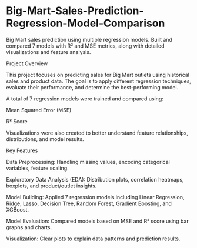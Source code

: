 # Big-Mart-Sales-Prediction-Regression-Model-Comparison
Big Mart sales prediction using multiple regression models. Built and compared 7 models with R² and MSE metrics, along with detailed visualizations and feature analysis.

Project Overview

This project focuses on predicting sales for Big Mart outlets using historical sales and product data.
The goal is to apply different regression techniques, evaluate their performance, and determine the best-performing model.

A total of 7 regression models were trained and compared using:

Mean Squared Error (MSE)

R² Score

Visualizations were also created to better understand feature relationships, distributions, and model results.


Key Features

Data Preprocessing: Handling missing values, encoding categorical variables, feature scaling.

Exploratory Data Analysis (EDA): Distribution plots, correlation heatmaps, boxplots, and product/outlet insights.

Model Building: Applied 7 regression models including Linear Regression, Ridge, Lasso, Decision Tree, Random Forest, Gradient Boosting, and XGBoost.

Model Evaluation: Compared models based on MSE and R² score using bar graphs and charts.

Visualization: Clear plots to explain data patterns and prediction results.
